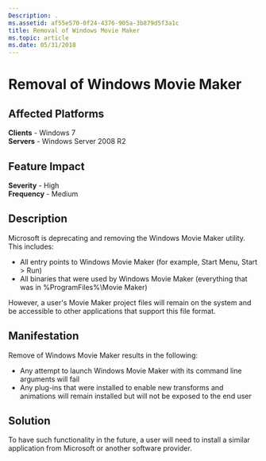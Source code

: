 ```yaml
---
Description: .
ms.assetid: af55e570-0f24-4376-905a-3b879d5f3a1c
title: Removal of Windows Movie Maker
ms.topic: article
ms.date: 05/31/2018
---
```


# Removal of Windows Movie Maker

## Affected Platforms

**Clients** - Windows 7  
**Servers** - Windows Server 2008 R2  









## Feature Impact

 **Severity** - High  
**Frequency** - Medium  


## Description

Microsoft is deprecating and removing the Windows Movie Maker utility. This includes:

-   All entry points to Windows Movie Maker (for example, Start Menu, Start > Run)
-   All binaries that were used by Windows Movie Maker (everything that was in %ProgramFiles%\\Movie Maker)

However, a user's Movie Maker project files will remain on the system and be accessible to other applications that support this file format.

## Manifestation

Remove of Windows Movie Maker results in the following:

-   Any attempt to launch Windows Movie Maker with its command line arguments will fail
-   Any plug-ins that were installed to enable new transforms and animations will remain installed but will not be exposed to the end user

## Solution

To have such functionality in the future, a user will need to install a similar application from Microsoft or another software provider.

 

 



